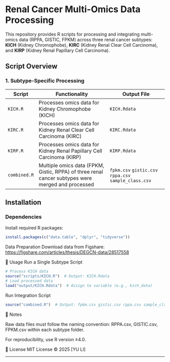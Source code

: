 # Renal Cancer Multi-Omics Data Processing

This repository provides R scripts for processing and integrating multi-omics data (RPPA, GISTIC, FPKM) across three renal cancer subtypes:  
**KICH** (Kidney Chromophobe), **KIRC** (Kidney Renal Clear Cell Carcinoma), and **KIRP** (Kidney Renal Papillary Cell Carcinoma).



## Script Overview

### **1. Subtype-Specific Processing**
| Script       | Functionality                                                                                     | Output File                                           |
|--------------|---------------------------------------------------------------------------------------------------|-------------------------------------------------------|
| `KICH.R`     | Processes omics data for Kidney Chromophobe (KICH)                                                | `KICH.Rdata`                                          |
| `KIRC.R`     | Processes omics data for Kidney Renal Clear Cell Carcinoma (KIRC)                                 | `KIRC.Rdata`                                          |
| `KIRP.R`     | Processes omics data for Kidney Renal Papillary Cell Carcinoma (KIRP)                             | `KIRP.Rdata`                                          |
| `combined.R` | Multiple omics data (FPKM, Gistic, RPPA) of three renal cancer subtypes were merged and processed | `fpkm.csv` `gistic.csv` `rppa.csv` `sample_class.csv` |

## Installation

### **Dependencies**
Install required R packages:
```R
install.packages(c("data.table", "dplyr", "tidyverse"))
```

Data Preparation
Download data from Figshare: https://figshare.com/articles/thesis/DEGCN-data/28517558

🚀 Usage Run a Single Subtype Script

```R
# Process KICH data
source("scripts/KICH.R")  # Output: KICH.Rdata
# Load processed data
load("output/KICH.Rdata")  # Assign to variable (e.g., kich_data)
```

Run Integration Script

```R
source("combined.R")  # Output: fpkm.csv gistic.csv rppa.csv sample_class.csv
```


📝 Notes

Raw data files must follow the naming convention: RPPA.csv, GISTIC.csv, FPKM.csv within each subtype folder.

For reproducibility, use R version ≥4.0.

📜 License
MIT License © 2025 [YU LI]


---

